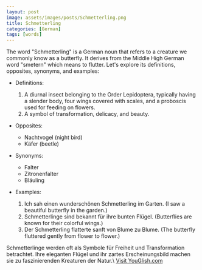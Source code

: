 ```yaml
---
layout: post
image: assets/images/posts/Schmetterling.png
title: Schmetterling
categories: [German]
tags: [words]
---
```


The word "Schmetterling" is a German noun that refers to a creature we commonly know as a butterfly. It derives from the Middle High German word "smetern" which means to flutter. Let's explore its definitions, opposites, synonyms, and examples:

- Definitions:
  1. A diurnal insect belonging to the Order Lepidoptera, typically having a slender body, four wings covered with scales, and a proboscis used for feeding on flowers.
  2. A symbol of transformation, delicacy, and beauty.
  
- Opposites:
  - Nachtvogel (night bird)
  - Käfer (beetle)

- Synonyms:
  - Falter
  - Zitronenfalter
  - Bläuling

- Examples:
  1. Ich sah einen wunderschönen Schmetterling im Garten.
     (I saw a beautiful butterfly in the garden.)
  2. Schmetterlinge sind bekannt für ihre bunten Flügel.
     (Butterflies are known for their colorful wings.)
  3. Der Schmetterling flatterte sanft von Blume zu Blume.
     (The butterfly fluttered gently from flower to flower.)

Schmetterlinge werden oft als Symbole für Freiheit und Transformation betrachtet. Ihre eleganten Flügel und ihr zartes Erscheinungsbild machen sie zu faszinierenden Kreaturen der Natur.\ <a id="yg-widget-0" class="youglish-widget" data-query="Schmetterling" data-lang="german" data-components="8412" data-auto-start="0" data-bkg-color="theme_light" data-title="How%20to%20pronounce%20Schmetterling%20in%20German"  rel="nofollow" href="https://youglish.com">Visit YouGlish.com</a><script async src="https://youglish.com/public/emb/widget.js" charset="utf-8"></script>